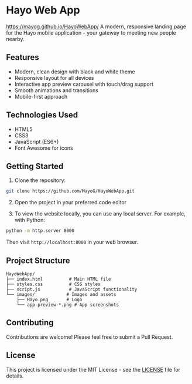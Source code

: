 # Hayo Web App
https://mayog.github.io/HayoWebApp/
A modern, responsive landing page for the Hayo mobile application - your gateway to meeting new people nearby.

## Features

- Modern, clean design with black and white theme
- Responsive layout for all devices
- Interactive app preview carousel with touch/drag support
- Smooth animations and transitions
- Mobile-first approach

## Technologies Used

- HTML5
- CSS3
- JavaScript (ES6+)
- Font Awesome for icons

## Getting Started

1. Clone the repository:
```bash
git clone https://github.com/MayoG/HayoWebApp.git
```

2. Open the project in your preferred code editor

3. To view the website locally, you can use any local server. For example, with Python:
```bash
python -m http.server 8000
```

Then visit `http://localhost:8000` in your web browser.

## Project Structure

```
HayoWebApp/
├── index.html          # Main HTML file
├── styles.css          # CSS styles
├── script.js           # JavaScript functionality
└── images/            # Images and assets
    ├── Hayo.png       # Logo
    └── app-preview-*.png # App screenshots
```

## Contributing

Contributions are welcome! Please feel free to submit a Pull Request.

## License

This project is licensed under the MIT License - see the [LICENSE](LICENSE) file for details.
